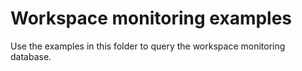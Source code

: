 # Workspace monitoring examples

Use the examples in this folder to query the workspace monitoring database.